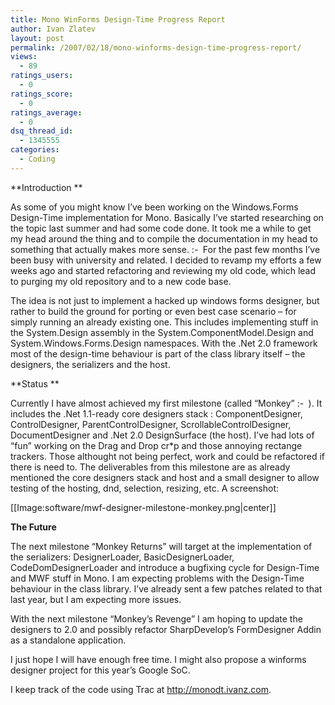 ```yaml
---
title: Mono WinForms Design-Time Progress Report
author: Ivan Zlatev
layout: post
permalink: /2007/02/18/mono-winforms-design-time-progress-report/
views:
  - 89
ratings_users:
  - 0
ratings_score:
  - 0
ratings_average:
  - 0
dsq_thread_id:
  - 1345555
categories:
  - Coding
---
```

**Introduction **

As some of you might know I&#8217;ve been working on the Windows.Forms Design-Time implementation for Mono. Basically I&#8217;ve started researching on the topic last summer and had some code done. It took me a while to get my head around the thing and to compile the documentation in my head to something that actually makes more sense. <img src="{{ site.url }}/wp-includes/images/smilies/simple-smile.png" alt=":-)" class="wp-smiley" style="height: 1em; max-height: 1em;" /> For the past few months I&#8217;ve been busy with university and related. I decided to revamp my efforts a few weeks ago and started refactoring and reviewing my old code, which lead to purging my old repository and to a new code base.

The idea is not just to implement a hacked up windows forms designer, but rather to build the ground for porting or even best case scenario &#8211; for simply running an already existing one. This includes implementing stuff in the System.Design assembly in the System.ComponentModel.Design and System.Windows.Forms.Design namespaces. With the .Net 2.0 framework most of the design-time behaviour is part of the class library itself &#8211; the designers, the serializers and the host.

**Status **

Currently I have almost achieved my first milestone (called &#8220;Monkey&#8221; <img src="{{ site.url }}/wp-includes/images/smilies/simple-smile.png" alt=":-)" class="wp-smiley" style="height: 1em; max-height: 1em;" /> ). It includes the .Net 1.1-ready core designers stack : ComponentDesigner, ControlDesigner, ParentControlDesigner, ScrollableControlDesigner, DocumentDesigner and .Net 2.0 DesignSurface (the host). I&#8217;ve had lots of &#8220;fun&#8221; working on the Drag and Drop cr*p and those annoying rectange trackers. Those althought not being perfect, work and could be refactored if there is need to. The deliverables from this milestone are as already mentioned the core designers stack and host and a small designer to allow testing of the hosting, dnd, selection, resizing, etc. A screenshot:

[[Image:software/mwf-designer-milestone-monkey.png|center]]

**The Future**

The next milestone &#8220;Monkey Returns&#8221; will target at the implementation of the serializers: DesignerLoader, BasicDesignerLoader, CodeDomDesignerLoader and introduce a bugfixing cycle for Design-Time and MWF stuff in Mono. I am expecting problems with the Design-Time behaviour in the class library. I&#8217;ve already sent a few patches related to that last year, but I am expecting more issues.

With the next milestone &#8220;Monkey&#8217;s Revenge&#8221; I am hoping to update the designers to 2.0 and possibly refactor SharpDevelop&#8217;s FormDesigner Addin as a standalone application.

I just hope I will have enough free time. I might also propose a winforms designer project for this year&#8217;s Google SoC.

I keep track of the code using Trac at <a href="http://monodt.ivanz.com" target="_blank">http://monodt.ivanz.com</a>.